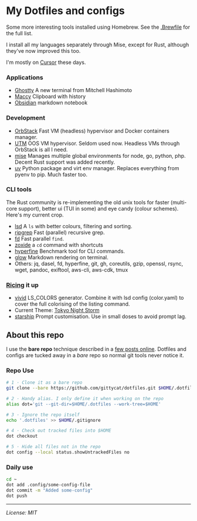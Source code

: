# My Dotfiles and configs

Some more interesting tools installed using Homebrew. See the [.Brewfile](.Brewfile) for the full list.

I install all my languages separately through Mise, except for Rust, although they've now improved this too.

I'm mostly on [Cursor](https://cursor.com/en) these days.

### Applications
- [Ghostty](https://ghostty.org/) A new terminal from Mitchell Hashimoto
- [Maccy](https://maccy.app/) Clipboard with history
- [Obsidian](https://obsidian.md/) markdown notebook

### Development

- [OrbStack](https://orbstack.dev/) Fast VM (headless) hypervisor and Docker containers manager.
- [UTM](https://mac.getutm.app/) OOS VM hypervisor. Seldom used now. Headless VMs through OrbStack is all I need.
- [mise](https://mise.jdx.dev/) Manages multiple global environments for node, go, python, php. Decent Rust support was added recently.
- [uv](https://docs.astral.sh/uv/) Python package and virt env manager. Replaces everything from pyenv to pip. Much faster too.

### CLI tools
The Rust community is re-implementing the old unix tools for faster (multi-core support), better ui (TUI in some) and eye candy (colour schemes). Here's my current crop.

- [lsd](https://github.com/lsd-rs/lsd) A `ls` with better colours, filtering and sorting.
- [ripgrep](https://github.com/BurntSushi/ripgrep) Fast (parallel) recursive grep.
- [fd](https://github.com/sharkdp/fd) Fast parallel `find`.
- [zoxide](https://github.com/ajeetdsouza/zoxide) a `cd` command with shortcuts
- [hyperfine](https://github.com/sharkdp/hyperfine) Benchmark tool for CLI commands.
- [glow](https://github.com/charmbracelet/glow) Markdown rendering on terminal.
- Others: jq, dasel, fd, hyperfine, git, gh, coreutils, gzip, openssl, rsync, wget, pandoc, exiftool, aws-cli, aws-cdk, tmux

### [Ricing](https://excaliburzero.gitbooks.io/an-introduction-to-linux-ricing/content/ricing.html) it up
- [vivid](https://github.com/sharkdp/vivid) LS_COLORS generator. Combine it with lsd config (color.yaml) to cover the full colorising of the listing command.
- Current Theme: [Tokyo Night Storm](https://github.com/tokyo-night/tokyo-night-vscode-theme)
- [starship](https://starship.rs/) Prompt customisation. Use in small doses to avoid prompt lag.


## About this repo

I use the __bare repo__ technique described in a [few posts online](https://www.ackama.com/articles/the-best-way-to-store-your-dotfiles-a-bare-git-repository-explained/).
Dotfiles and configs are tucked away in a *bare* repo so normal git tools never notice it.

### Repo Use

```zsh
# 1 · Clone it as a bare repo
git clone --bare https://github.com/gittycat/dotfiles.git $HOME/.dotfiles

# 2 · Handy alias. I only define it when working on the repo
alias dot='git --git-dir=$HOME/.dotfiles --work-tree=$HOME'

# 3 · Ignore the repo itself
echo '.dotfiles' >> $HOME/.gitignore

# 4 · Check out tracked files into $HOME
dot checkout

# 5 · Hide all files not in the repo
dot config --local status.showUntrackedFiles no
```

### Daily use

```zsh
cd ~
dot add .config/some-config-file
dot commit -m "Added some-config"
dot push
```

---

*License: MIT*

